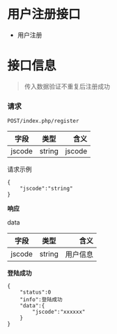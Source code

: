 # 用户注册接口

* 用户注册

# 接口信息

> 传入数据验证不重复后注册成功

### 请求


    POST/index.php/register

| 字段        | 类型           | 含义  |
| ------------- |:-------------:| -----:|
| jscode      | string | jscode |

请求示例

    {
        "jscode":"string"
    }
    
**响应**

data

| 字段        | 类型           | 含义  |
| ------------- |:-------------:| -----:|
| jscode      | string | 用户信息 |

**登陆成功**

    {
        "status":0
        "info":登陆成功
        "data":{
            "jscode":"xxxxxx"
        }
    }